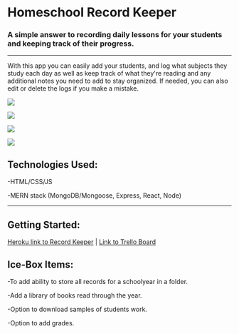 # Homeschool Record Keeper
###  A simple answer to recording daily lessons for your students and keeping track of their progress.
 ---
 With this app you can easily add your students, and log what subjects they study each day as well as keep track of what they're reading and any additional notes you need to add to stay organized. If needed, you can also edit or delete the logs if you make a mistake. 
 
 ![](https://i.imgur.com/rSeWcfx.png?1)
 
 
 ![](https://i.imgur.com/7vF2qlR.png?1)
 
 
 ![](https://i.imgur.com/1YSI9pQ.png?1)
 
 
 ![](https://i.imgur.com/Giy56wa.png?1)
 
 
 ## Technologies Used: 
 
 -HTML/CSS/JS
 
 
 -MERN stack (MongoDB/Mongoose, Express, React, Node)
 
 ---
 
 ## Getting Started:
 
 [Heroku link to Record Keeper]() | [Link to Trello Board](https://trello.com/b/z52NPkje/project-4-homeschool-record-keeping-app)


## Ice-Box Items:

-To add ability to store all records for a schoolyear in a folder. 

-Add a library of books read through the year.

-Option to download samples of students work.

-Option to add grades.
